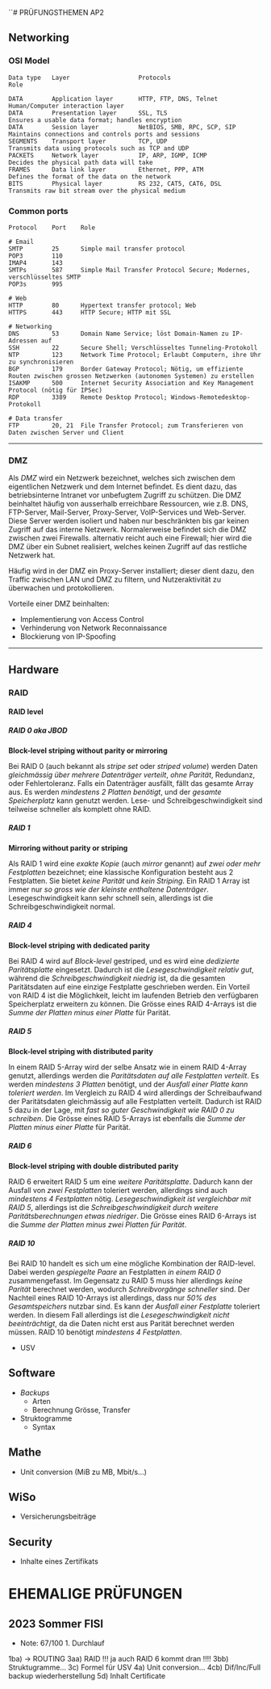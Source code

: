 ``# PRÜFUNGSTHEMEN AP2

## Networking

### OSI Model

```
Data type   Layer                   Protocols                       Role

DATA        Application layer       HTTP, FTP, DNS, Telnet          Human/Computer interaction layer
DATA        Presentation layer      SSL, TLS                        Ensures a usable data format; handles encryption
DATA        Session layer           NetBIOS, SMB, RPC, SCP, SIP     Maintains connections and controls ports and sessions
SEGMENTS    Transport layer         TCP, UDP                        Transmits data using protocols such as TCP and UDP
PACKETS     Network layer           IP, ARP, IGMP, ICMP             Decides the physical path data will take
FRAMES      Data link layer         Ethernet, PPP, ATM              Defines the format of the data on the network
BITS        Physical layer          RS 232, CAT5, CAT6, DSL         Transmits raw bit stream over the physical medium 
```

### Common ports

```
Protocol    Port    Role

# Email
SMTP        25      Simple mail transfer protocol
POP3        110
IMAP4       143
SMTPs       587     Simple Mail Transfer Protocol Secure; Modernes, verschlüsseltes SMTP
POP3s       995

# Web
HTTP        80      Hypertext transfer protocol; Web
HTTPS       443     HTTP Secure; HTTP mit SSL

# Networking
DNS         53      Domain Name Service; löst Domain-Namen zu IP-Adressen auf
SSH         22      Secure Shell; Verschlüsseltes Tunneling-Protokoll
NTP         123     Network Time Protocol; Erlaubt Computern, ihre Uhr zu synchronisieren
BGP         179     Border Gateway Protocol; Nötig, um effiziente Routen zwischen grossen Netzwerken (autonomen Systemen) zu erstellen
ISAKMP      500     Internet Security Association and Key Management Protocol (nötig für IPSec)
RDP         3389    Remote Desktop Protocol; Windows-Remotedesktop-Protokoll

# Data transfer
FTP         20, 21  File Transfer Protocol; zum Transferieren von Daten zwischen Server und Client

```

---

### DMZ

Als *DMZ* wird ein Netzwerk bezeichnet, welches sich zwischen dem eigentlichen Netzwerk und dem Internet befindet.
Es dient dazu, das betriebsinterne Intranet vor unbefugtem Zugriff zu schützen.
Die DMZ beinhaltet häufig von ausserhalb erreichbare Ressourcen, wie z.B. DNS, FTP-Server, Mail-Server, Proxy-Server, VoIP-Services und Web-Server.
Diese Server werden isoliert und haben nur beschränkten bis gar keinen Zugriff auf das interne Netzwerk.
Normalerweise befindet sich die DMZ zwischen zwei Firewalls. alternativ reicht auch eine Firewall; hier wird die DMZ über ein Subnet realisiert, welches keinen Zugriff auf das restliche Netzwerk hat. 

Häufig wird in der DMZ ein Proxy-Server installiert; dieser dient dazu, den Traffic zwischen LAN und DMZ zu filtern, und Nutzeraktivität zu überwachen und protokollieren.

Vorteile einer DMZ beinhalten:
- Implementierung von Access Control
- Verhinderung von Network Reconnaissance
- Blockierung von IP-Spoofing

---

## Hardware

### RAID

#### RAID level

##### RAID 0 aka JBOD

**Block-level striping without parity or mirroring**

Bei RAID 0 (auch bekannt als *stripe set* oder *striped volume*) werden Daten *gleichmässig über mehrere Datenträger verteilt*, *ohne Parität*, Redundanz, oder Fehlertoleranz. 
Falls ein Datenträger ausfällt, fällt das gesamte Array aus. 
Es werden *mindestens 2 Platten benötigt*, und der *gesamte Speicherplatz* kann genutzt werden.
Lese- und Schreibgeschwindigkeit sind teilweise schneller als komplett ohne RAID.

##### RAID 1

**Mirroring without parity or striping**

Als RAID 1 wird eine *exakte Kopie* (auch *mirror* genannt) auf *zwei oder mehr Festplatten* bezeichnet; eine klassische Konfiguration besteht aus 2 Festplatten. Sie bietet *keine Parität* und *kein Striping*.
Ein RAID 1 Array ist immer nur *so gross wie der kleinste enthaltene Datenträger*.
Lesegeschwindigkeit kann sehr schnell sein, allerdings ist die Schreibgeschwindigkeit normal.

##### RAID 4

**Block-level striping with dedicated parity**

Bei RAID 4 wird auf *Block-level* gestriped, und es wird eine *dedizierte Paritätsplatte* eingesetzt. Dadurch ist die *Lesegeschwindigkeit relativ gut*, während die *Schreibgeschwindigkeit niedrig* ist, da die gesamten Paritätsdaten auf eine einzige Festplatte geschrieben werden. Ein Vorteil von RAID 4 ist die Möglichkeit, leicht im laufenden Betrieb den verfügbaren Speicherplatz erweitern zu können.
Die Grösse eines RAID 4-Arrays ist die *Summe der Platten minus einer Platte* für Parität.

##### RAID 5

**Block-level striping with distributed parity**

In einem RAID 5-Array wird der selbe Ansatz wie in einem RAID 4-Array genutzt, allerdings werden die *Paritätsdaten auf alle Festplatten verteilt*. Es werden *mindestens 3 Platten* benötigt, und der *Ausfall einer Platte kann toleriert werden*. Im Vergleich zu RAID 4 wird allerdings der Schreibaufwand der Paritätsdaten gleichmässig auf alle Festplatten verteilt. Dadurch ist RAID 5 dazu in der Lage, mit *fast so guter Geschwindigkeit wie RAID 0 zu schreiben*. 
Die Grösse eines RAID 5-Arrays ist ebenfalls die *Summe der Platten minus einer Platte* für Parität.

##### RAID 6

**Block-level striping with double distributed parity**

RAID 6 erweitert RAID 5 um eine *weitere Paritätsplatte*. Dadurch kann der Ausfall von *zwei Festplatten* toleriert werden, allerdings sind auch *mindestens 4 Festplatten* nötig. *Lesegeschwindigkeit ist vergleichbar mit RAID 5*, allerdings ist die *Schreibgeschwindigkeit durch weitere Paritätsberechnungen etwas niedriger*. Die Grösse eines RAID 6-Arrays ist die *Summe der Platten minus zwei Platten für Parität*.

##### RAID 10

Bei RAID 10 handelt es sich um eine mögliche Kombination der RAID-level. Dabei werden *gespiegelte Paare* an Festplatten *in einem RAID 0* zusammengefasst. Im Gegensatz zu RAID 5 muss hier allerdings *keine Parität* berechnet werden, wodurch *Schreibvorgänge schneller* sind. Der Nachteil eines RAID 10-Arrays ist allerdings, dass nur *50% des Gesamtspeichers* nutzbar sind.
Es kann der *Ausfall einer Festplatte* toleriert werden. In diesem Fall allerdings ist die *Lesegeschwindigkeit nicht beeinträchtigt*, da die Daten nicht erst aus Parität berechnet werden müssen. RAID 10 benötigt *mindestens 4 Festplatten*.

- USV

## Software

- *Backups*
    - Arten
    - Berechnung Grösse, Transfer
- Struktogramme
    - Syntax

## Mathe

- Unit conversion (MiB zu MB, Mbit/s...)

## WiSo

- Versicherungsbeiträge

## Security

- Inhalte eines Zertifikats

# EHEMALIGE PRÜFUNGEN

## 2023 Sommer FISI

- Note: 67/100 1. Durchlauf
                
1ba) -> ROUTING
3aa) RAID !!! ja auch RAID 6 kommt dran !!!!
3bb) Struktugramme...
3c) Formel für USV
4a) Unit conversion...
4cb) Dif/Inc/Full backup wiederherstellung
5d) Inhalt Certificate


